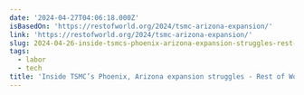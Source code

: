 ```yaml
---
date: '2024-04-27T04:06:18.000Z'
isBasedOn: 'https://restofworld.org/2024/tsmc-arizona-expansion/'
link: 'https://restofworld.org/2024/tsmc-arizona-expansion/'
slug: 2024-04-26-inside-tsmcs-phoenix-arizona-expansion-struggles-rest-of-world
tags:
  - labor
  - tech
title: 'Inside TSMC’s Phoenix, Arizona expansion struggles - Rest of World'
---
```

 
